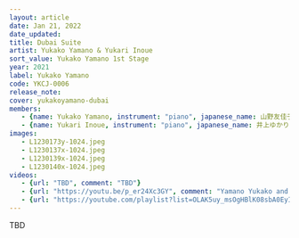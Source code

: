 ```yaml
---
layout: article
date: Jan 21, 2022
date_updated: 
title: Dubai Suite
artist: Yukako Yamano & Yukari Inoue
sort_value: Yukako Yamano 1st Stage
year: 2021
label: Yukako Yamano
code: YKCJ-0006
release_note: 
cover: yukakoyamano-dubai
members:
   - {name: Yukako Yamano, instrument: "piano", japanese_name: 山野友佳子, url: "https://yukakoyamano.com/"}
   - {name: Yukari Inoue, instrument: "piano", japanese_name: 井上ゆかり, url: "https://www.inoueyukari.com/"}
images:
   - L1230173y-1024.jpeg
   - L1230137x-1024.jpeg
   - L1230139x-1024.jpeg
   - L1230140x-1024.jpeg
videos: 
   - {url: "TBD", comment: "TBD"}
   - {url: "https://youtu.be/p_er24Xc3GY", comment: "Yamano Yukako and Inoue Yukari playing piano duet"}
   - {url: "https://youtube.com/playlist?list=OLAK5uy_msOgHBlK08sbA0EyIiAuqh6a8jCRD1Tfw", comment: "Dubai Suite playlist"}
---
```

TBD
